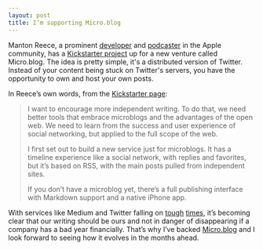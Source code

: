 ```yaml
---
layout: post
title: I’m supporting Micro.blog
---
```


Manton Reece, a prominent [developer](http://www.riverfold.com) and [podcaster](http://www.coreint.org) in the Apple community, has a [Kickstarter project](https://www.kickstarter.com/projects/manton/indie-microblogging-owning-your-short-form-writing) up for a new venture called Micro.blog. The idea is pretty simple, it's a distributed version of Twitter. Instead of your content being stuck on Twitter's servers, you have the opportunity to own and host your own posts. 

In Reece’s own words, from the [Kickstarter page]((https://www.kickstarter.com/projects/manton/indie-microblogging-owning-your-short-form-writing)):

> I want to encourage more independent writing. To do that, we need better tools that embrace microblogs and the advantages of the open web. We need to learn from the success and user experience of social networking, but applied to the full scope of the web.
>
> I first set out to build a new service just for microblogs. It has a timeline experience like a social network, with replies and favorites, but it’s based on RSS, with the main posts pulled from independent sites.
> 
> If you don’t have a microblog yet, there’s a full publishing interface with Markdown support and a native iPhone app. 

With services like Medium and Twitter falling on [tough](https://blog.medium.com/renewing-mediums-focus-98f374a960be) [times](http://www.recode.net/2016/12/21/14039536/twitter-executive-departure-2016-list), it’s becoming clear that our writing should be ours and not in danger of disappearing if a company has a bad year financially. That’s why I’ve backed [Micro.blog](https://www.kickstarter.com/projects/manton/indie-microblogging-owning-your-short-form-writing) and I look forward to seeing how it evolves in the months ahead. 